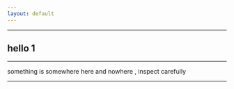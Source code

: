 ```yaml
---
layout: default
---
```


* * *

## hello 1

* * *

something is somewhere here and nowhere , inspect carefully

<!--- https://imgur.com/a/7LdxXf2 -->

<!--- 6 -->

* * *